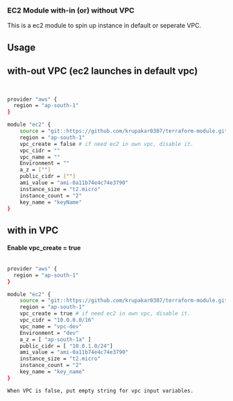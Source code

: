 ### EC2 Module with-in (or) without VPC
This is a ec2 module to spin up instance in default or seperate VPC.

## Usage

## with-out VPC (ec2 launches in default vpc)

```sh


provider "aws" {
  region = "ap-south-1"
}

module "ec2" {
    source = "git::https://github.com/krupakar0307/terraform-module.git//ec2"
    region = "ap-south-1"
    vpc_create = false # if need ec2 in own vpc, disable it.
    vpc_cidr = ""
    vpc_name = ""
    Environment = ""
    a_z = [""]
    public_cidr = [""]
    ami_value = "ami-0a11b74e4c74e3790"
    instance_size = "t2.micro"
    instance_count = "2"
    key_name = "keyName" 
}

```

## with in VPC

#### Enable vpc_create = true

```sh

provider "aws" {
  region = "ap-south-1"
}

module "ec2" {
    source = "git::https://github.com/krupakar0307/terraform-module.git//ec2"
    region = "ap-south-1"
    vpc_create = true # if need ec2 in own vpc, disable it.
    vpc_cidr = "10.0.0.0/16"
    vpc_name = "vpc-dev"
    Environment = "dev"
    a_z = [ "ap-south-1a" ]
    public_cidr = [ "10.0.1.0/24"]
    ami_value = "ami-0a11b74e4c74e3790"
    instance_size = "t2.micro"
    instance_count = "2"
    key_name = "key_name" 
}

When VPC is false, put empty string for vpc input variables.

```
